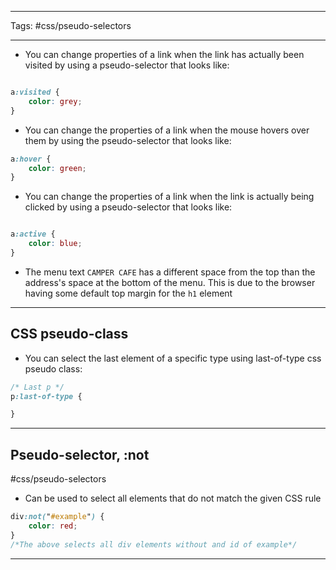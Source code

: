 <hr>

Tags: #css/pseudo-selectors

<hr>

- You can change properties of a link when the link has actually been visited by using a pseudo-selector that looks like:

```css

a:visited {
	color: grey;
}

```

- You can change the properties of a link when the mouse hovers over them by using the pseudo-selector that looks like:

```css
a:hover {
	color: green;
}
```

- You can change the properties of a link when the link is actually being clicked by using a pseudo-selector that looks like: 

```css

a:active {
	color: blue;
}

```

- The menu text `CAMPER CAFE` has a different space from the top than the address's space at the bottom of the menu. This is due to the browser having some default top margin for the `h1` element

<hr>

## CSS pseudo-class

- You can select the last element of a specific type using last-of-type css pseudo class:

```css
/* Last p */
p:last-of-type {

}
```

<hr>

## Pseudo-selector, :not
#css/pseudo-selectors 

- Can be used to select all elements that do not match the given CSS rule

```css
div:not("#example") {
	color: red;
}
/*The above selects all div elements without and id of example*/
```

<hr>
